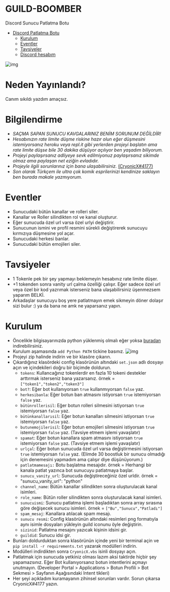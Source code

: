# GUILD-BOOMBER

 Discord Sunucu Patlatma Botu
 
 - [Discord Patlatma Botu](#GUILD-BOOMBER)
    - [Kurulum](#Kurulum)
    - [Eventler](#Eventler)
    - [Tavsiyeler](#Tavsiyeler)
    - [Discord hesabım](https://discord.com/users/788158033641078794)
 
 ![img](https://cdn.discordapp.com/attachments/839135788246630482/851407526222102548/Adsz.png)
    
    
# Neden Yayınlandı?
Canım sıkıldı yazdım amaçsız.

# Bilgilendirme
* *SAÇMA SAPAN SUNUCU KAVGALARINIZ BENİM SORUNUM DEĞİLDİR!*
* *Hesabınızın rate limite düşme riskine hazır olun eğer düşmesini istemiyorsanız heroku veya repl.it gibi yerlerden projeyi başlatın ama rate limite düşse bile 30 dakika düşüyor açılıyor ben yaşadım biliyorum.*
* *Projeyi paylaşırsanız adliyeye  sevk edilmiyonuz paylaşırsanız sikimde olmaz ama paylaşan net eziğin evladıdır.*
* *Projeyle ilgili sorunlarınız için bana  ulaşabilirsiniz.* [(CryonicX#4177)](https://discord.com/users/788158033641078794)
* *Son olarak Türkçem ile ultra çok komik esprilerinizi kendinize saklayın ben burada makale yazmıyorum.*

# Eventler
* Sunucudaki bütün kanallar ve rolleri siler.
* Kanallar ve Roller silindikten rol ve kanal oluşturur.
* Eğer sunucuda özel url varsa özel urlyi değiştirir.
* Sunucunun ismini ve profil resmini sürekli değiştirerek sunucuyu kırmızıya düşmesine yol açar.
* Sunucudaki herkesi banlar.
* Sunucudaki bütün emojileri siler.


# Tavsiyeler 
* 1 Tokenle pek bir şey yapmayı beklemeyin hesabınız rate limite düşer.
* +1 tokenden sonra vanity url çalma özelliği çalışır. Eğer sadece özel url veya özel bir kod yazrımak isterseniz bana ulaşabilirsiniz üşenmezsem yaparım BELKİ.
* Arkadaşlar sunucuyu boş yere patlatmayın emek sikmeyin döner dolaşır sizi bulur :) ya da bana ne amk ne yaparsanız yapın.


# Kurulum
* Öncelikle bilgisayarınızda python yüklenmiş olmalı eğer yoksa [buradan](https://www.python.org/downloads/) indirebilirsiniz.
* Kurulum aşamasında `add Python PATH` tickine basınız. ![img](https://media.discordapp.net/attachments/788834755613163560/851147317700198440/unknown.png)
* Projeyi zip halinde indirin ve bir klasöre çıkarın.
* Çıkardığınız klasördeki config klasörünün altındaki `set.json` adlı dosyayı açın ve içindekileri doğru bir biçimde doldurun.
  * `tokens`: Kullancağınız tokenlerdir en fazla 10 tokeni destekler arttırmak isterseniz bana yazarsanız. örnek = `["token1","token2","token3"]`
  * `bot?`: Eğer bot kullanıyorsan `true` kullanmıyorsan `false` yaz.
  * `herkesibanla`: Eğer botun ban atmasını istiyorsan `true` istemiyorsan `false` yaz.
  * `bütünrollerisil`: Eğer botun rolleri silmesini istiyorsan `true` istemiyorsan `false` yaz.
  * `bütünkanallarısil`: Eğer botun kanalları silmesini istiyorsan `true` istemiyorsan `false` yaz.
  * `butunemojilerisil`: Eğer botun emojileri silmesini istiyorsan `true` istemiyorsan `false` yaz. (Tavsiye etmem işlemi yavaşlatır)
  * `spamat`: Eğer botun kanallara spam atmasını istiyorsan `true` istemiyorsan `false` yaz. (Tavsiye etmem işlemi yavaşlatır)
  * `urlçal`: Eğer botun sunucuda özel url varsa değiştirmesini istiyorsan `true` istemiyorsan `false` yaz. (Elimde 30 boostluk bir sunucu olmadığı için denemesini yapmadım ama çalışır diye düşünüyorum.)
  * `patlatmamesajı:` Botu başlatma mesajıdır. örnek = Herhangi bir kanala patlat yazınca bot sunucuyu patlatmaya başlar.
  * `sunucu_vanity_url`: Sunucuda değiştireceğiniz özel urldir. örnek = "sunucu_vanity_url": "python"
  * `channel_name`: Bütün kanallar silindikten sonra oluşturulacak kanal isimleri.
  * `role_name`: Bütün roller silindikten sonra oluşturulacak kanal isimleri.
  * `sunucuismi`: Sunucu patlatma işlemi başladıktan sonra array sırasına göre değişecek sunucu isimleri. örnek = `["Bu","Sunucu","Patladı"]`
  * `spam_mesaj`: Kanallara atılacak spam mesajı.
  * `sunucu resmi`: Config klasörünün altındaki resimleri png formatıyla aynı isimle dosyaları yükleyin guild iconunu öyle değiştirin.
  * `sizinid`: Patlatma mesajını yazıcak kişinin idsini gir.
  * `guildid`: Sunucu idsi gir.
* Bunları doldurduktan sonra klasörünün içinde yeni bir terminal açin ve `pip install -r requirements.txt` yazarak modülleri indirin.
* Modülleri indirdikten sonra `CryonicX.vbs` isinli dosyayı açın.
* Patlatmak için sunucuda yetkiniz olması lazım aksi taktirde hiçbir şey yapamazsınız. Eğer Bot kullanıyorsanız botun intentlerini açmayı unutmayın. (Developer Portal > Applications > Botun Profili > Bot Sekmesi > Sayfanın Aşağısındaki Intent tikleri)
* Her şeyi açıkladım kuramayanın zihinsel sorunları vardır. Sorun çıkarsa CryonicX#4177 yazın.